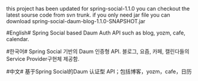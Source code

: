 this project has been updated for spring-social-1.1.0  you can checkout the latest sourse code from svn trunk. if you only need jar file you can download spring-social-daum-blog-1.1.0-SNAPSHOT.jar


#English# Spring Social based Daum Auth API such as blog, yozm, cafe, calendar.

#한국어# Spring Social 기반의 Daum 인증형 API. 블로그, 요즘, 카페, 캘린다들의 Service Provider구현체 제공함.

#中文# 基于Spring Social的Daum 认证型 API；包括博客，yozm，cafe，日历
